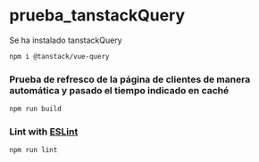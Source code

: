 # prueba_tanstackQuery

Se ha instalado tanstackQuery
```sh
npm i @tanstack/vue-query
```

### Prueba de refresco de la página de clientes de manera automática y pasado el tiempo indicado en caché

```sh
npm run build
```

### Lint with [ESLint](https://eslint.org/)

```sh
npm run lint
```
